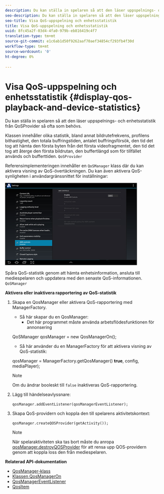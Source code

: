 ```yaml
---
description: Du kan ställa in spelaren så att den läser uppspelnings- och enhetsstatistik från QoSProvider så ofta som behövs.
seo-description: Du kan ställa in spelaren så att den läser uppspelnings- och enhetsstatistik från QoSProvider så ofta som behövs.
seo-title: Visa QoS-uppspelning och enhetsstatistik
title: Visa QoS-uppspelning och enhetsstatistik
uuid: 8fc45a2f-03d4-4fa0-979b-eb816419c4f7
translation-type: tm+mt
source-git-commit: e1c6ab1d50f9262aaf70aef34854cf293fb4f30d
workflow-type: tm+mt
source-wordcount: '0'
ht-degree: 0%

---
```



# Visa QoS-uppspelning och enhetsstatistik {#display-qos-playback-and-device-statistics}

Du kan ställa in spelaren så att den läser uppspelnings- och enhetsstatistik från QoSProvider så ofta som behövs.

Klassen innehåller olika statistik, bland annat bildrutefrekvens, profilens bithastighet, den totala buffringstiden, antalet buffringsförsök, den tid det tog att hämta den första byten från det första videofragmentet, den tid det tog att återge den första bildrutan, den buffertlängd som för tillfället används och bufferttiden. `QoSProvider`

Referensimplementeringen innehåller en `QoSManager` klass där du kan aktivera visning av QoS-övertäckningen. Du kan även aktivera QoS-synligheten i användargränssnittet för inställningar:

![](assets/qos-configuration.jpg)

Spåra QoS-statistik genom att hämta enhetsinformation, ansluta till mediespelaren och uppdatera med den senaste QoS-informationen. `QoSManager`

**Aktivera eller inaktivera rapportering av QoS-statistik**

1. Skapa en QosManager eller aktivera QoS-rapportering med ManagerFactory.

   * Så här skapar du en QosManager:
      * Det här programmet måste använda arbetsflödesfunktionen för annonsering

   QoSManager qosManager = new QosManagerOn();

   * Så här använder du en ManagerFactory för att aktivera visning av QoS-statistik:

   qosManager = ManagerFactory.getQosManager()
   <b>true</b>, config, mediaPlayer);

   >[!NOTE]
   >
   >Om du ändrar booleskt till `false` inaktiveras QoS-rapportering.

2. Lägg till händelseavlyssnare:

   `qosManager.addEventListener(qosManagerEventListener);`

3. Skapa QoS-providern och koppla den till spelarens aktivitetskontext:

   `qosManager.createQOSProvider(getActivity());`

   >[!NOTE]
   >
   >När spelaraktiviteten ska tas bort måste du anropa [qosManager.destroyQOSProvider](https://help.adobe.com/en_US/primetime/reference_implementation/android/javadoc/com/adobe/primetime/reference/manager/QosManager.html#destroyQOSProvider()) för att rensa upp QOS-providern genom att koppla loss den från mediespelaren.

**Relaterad API-dokumentation**

* [QosManager-klass](https://help.adobe.com/en_US/primetime/api/reference_implementation/android/javadoc/com/adobe/primetime/reference/manager/QosManager.html)
* [Klassen QosManagerOn](https://help.adobe.com/en_US/primetime/api/reference_implementation/android/javadoc/com/adobe/primetime/reference/manager/QosManagerOn.html)
* [QosManagerEventListener](https://help.adobe.com/en_US/primetime/api/reference_implementation/android/javadoc/com/adobe/primetime/reference/manager/QosManager.QosManagerEventListener.html)
* [QosItem](https://help.adobe.com/en_US/primetime/api/reference_implementation/android/javadoc/com/adobe/primetime/reference/manager/QosManager.QosItem.html)
